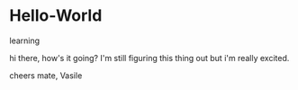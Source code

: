 # Hello-World
learning

hi there, how's it going? 
I'm still figuring this thing out but i'm really excited. 

cheers mate, 
Vasile

